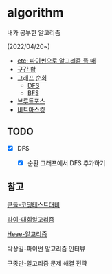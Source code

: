 # algorithm
내가 공부한 알고리즘

(2022/04/20~)



- [etc: 파이썬으로 알고리즘 풀 때](https://github.com/leegwae/algorithms/blob/main/etc.md)
- [구간 합](https://github.com/leegwae/algorithms/blob/main/Prefix%20Sum.md)
- [그래프 순회](https://github.com/leegwae/algorithms/blob/main/Graph%20Traversals.md)
  - [DFS](https://github.com/leegwae/algorithms/blob/main/DFS.md)
  - [BFS](https://github.com/leegwae/algorithms/blob/main/BFS.md)
- [브루트포스](https://github.com/leegwae/algorithms/blob/main/Brute-force%20Search.md)
- [비트마스킹](https://github.com/leegwae/algorithms/blob/main/Bit%20Masking.md)




## TODO

- [x] DFS
  - [x] 순환 그래프에서 DFS 추가하기



## 참고

[큰돌-코딩테스트대비](https://blog.naver.com/jhc9639/222283814653)

[라이-대회알고리즘](https://blog.naver.com/kks227/220769859177)

[Heee-알고리즘](https://gmlwjd9405.github.io/tags#algorithm)

박상길-파이썬 알고리즘 인터뷰

구종만-알고리즘 문제 해결 전략

